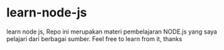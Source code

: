 # learn-node-js
learn node js,
 Repo ini merupakan materi pembelajaran NODE.js yang saya pelajari dari berbagai sumber.
 Feel free to learn from it, thanks
